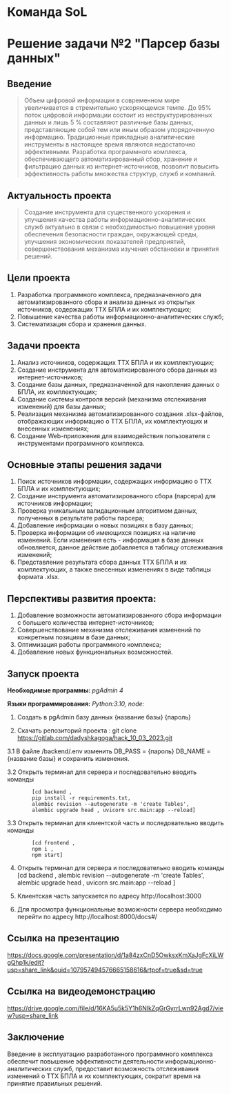 # Команда SoL
# Решение задачи №2 "Парсер базы данных"

## Введение
>    Объем цифровой информации в современном мире увеличивается в стремительно ускоряющемся темпе. До 95% поток цифровой информации состоит из неструктурированных данных и лишь 5 % составляют различные базы данных, представляющие собой тем или иным образом    упорядоченную информацию. Традиционные прикладные аналитические инструменты в настоящее время являются недостаточно эффективными. Разработка программного комплекса, обеспечивающего автоматизированный сбор, хранение и фильтрацию данных из интернет-источников, позволит повысить эффективность работы множества структур, служб и компаний.

## Актуальность проекта    
>  Создание инструмента для существенного ускорения и улучшения качества работы информационно-аналитических служб актуально в связи с необходимостью повышения уровня обеспечения безопасности граждан, окружающей среды, улучшения экономических показателей предприятий, совершенствования механизма изучения обстановки и принятия решений.

## Цели проекта
1. Разработка программного комплекса, предназначенного для автоматизированного сбора и анализа данных из открытых источников, содержащих ТТХ БПЛА и их комплектующих;
2. Повышение качества работы информационно-аналитических служб;
3. Систематизация сбора и хранения данных.

## Задачи проекта 
1. Анализ источников, содержащих ТТХ БПЛА и их комплектующих;
2. Создание инструмента для автоматизированного сбора данных из интернет-источников;
3. Создание базы данных, предназначенной для накопления данных о БПЛА, их комплектующих;
4. Создание системы контроля версий (механизма отслеживания изменений) для базы данных;
5. Реализация механизма автоматизированного создания .xlsx-файлов, отображающих информацию о ТТХ БПЛА, их комплектующих и внесенных изменениях;
6. Создание Web-приложения для взаимодействия пользователя с инструментами программного комплекса.

## Основные этапы решения задачи
1. Поиск источников информации, содержащих информацию о ТТХ БПЛА и их комплектующих;
2. Создание инструмента автоматизированного сбора (парсера) для источников информации;
3. Проверка уникальным валидационным алгоритмом данных, полученных в результате работы парсера;
4. Добавление информации о новых позициях в базу данных;
5. Проверка информации об имеющихся позициях на наличие изменений. Если изменения есть - информация в базе данных обновляется, данное действие добавляется в таблицу отслеживания изменений;
6. Представление результата сбора данных ТТХ БПЛА и их комплектующих, а также внесенных изменениях в виде таблицы формата .xlsx.

## Перспективы развития проекта:
1. Добавление возможности автоматизированного сбора информации с большего количества интернет-источников;
2. Совершенствование механизма отслеживания изменений по конкретным позициям в базе данных;         
3. Оптимизация работы программного комплекса;
4. Добавление новых функциональных возможностей.

## Запуск проекта
**Необходимые программы:** _pgAdmin 4_

**Языки программирования:** _Python:3.10, node:_

1. Создать в pgAdmin базу данных {название базы} {пароль}

2. Скачать репозиторий проекта : git clone https://gitlab.com/dadyshkagoga/hack_10_03_2023.git

3.1 В файле /backend/.env  изменить DB_PASS = {пароль}   DB_NAME = {название базы} и сохранить изменения.
   
3.2 Открыть терминал для сервера и последовательно вводить команды  
```
        [cd backend , 
        pip install -r requirements.txt,
        alembic revision --autogenerate -m 'create Tables',
        alembic upgrade head , uvicorn src.main:app --reload]
```
3.3 Открыть терминал для клиентской часть и последовательно вводить команды  
```
        [cd frontend , 
        npm i ,
        npm start]
```

4. Открыть терминал для сервера и последовательно вводить команды [cd backend , alembic revision --autogenerate -m 'create Tables', alembic upgrade head , uvicorn src.main:app --reload ]

5. Клиентская часть запускается по адресу http://localhost:3000
6. Для просмотра функциональные возможности сервера необходимо перейти по адресу http://localhost:8000/docs#/

## Ссылка на презентацию
https://docs.google.com/presentation/d/1a84zxCnD5OwksxKmXaJgFcXiLWgQhp1k/edit?usp=share_link&ouid=107957494576665158616&rtpof=true&sd=true

## Ссылка на видеодемонстрацию
https://drive.google.com/file/d/16KA5u5k5Y1h6NlkZqGrGyrrLwn92Agd7/view?usp=share_link


## Заключение
Введение в эксплуатацию разработанного программного комплекса обеспечит повышение эффективности деятельности информационно-аналитических служб, предоставит возможность отслеживания изменений о ТТХ БПЛА и их комплектующих, сократит время на принятие правильных решений.


